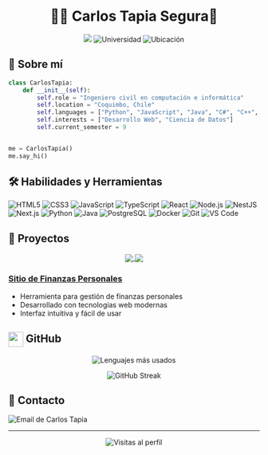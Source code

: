 <h1 align="center">👨‍💻 Carlos Tapia Segura🧉</h1>
<p align="center">
  <img src="https://img.shields.io/badge/Ing._Civil_Computación_e_Informática-4169E1?style=for-the-badge&logo=mortarboard&logoColor=white" />
  <img src="https://img.shields.io/badge/Universidad-Católica_del_Norte-FF6347?style=for-the-badge&logo=university&logoColor=white" alt="Universidad"/>
  <img src="https://img.shields.io/badge/Ubicación-Coquimbo,_Chile-20B2AA?style=for-the-badge&logo=map-pin&logoColor=white" alt="Ubicación"/>
</p>

## 🚀 Sobre mí
```python
class CarlosTapia:
    def __init__(self):
        self.role = "Ingeniero civil en computación e informática"
        self.location = "Coquimbo, Chile"
        self.languages = ["Python", "JavaScript", "Java", "C#", "C++", "TypeScript"]
        self.interests = ["Desarrollo Web", "Ciencia de Datos"]
        self.current_semester = 9


me = CarlosTapia()
me.say_hi()
```

## 🛠 Habilidades y Herramientas
![HTML5](https://img.shields.io/badge/HTML5-E34F26?style=flat&logo=html5&logoColor=white)
![CSS3](https://img.shields.io/badge/CSS3-1572B6?style=flat&logo=css3&logoColor=white)
![JavaScript](https://img.shields.io/badge/JavaScript-F7DF1E?style=flat&logo=javascript&logoColor=black)
![TypeScript](https://img.shields.io/badge/TypeScript-007ACC?style=flat&logo=typescript&logoColor=white)
![React](https://img.shields.io/badge/React-20232A?style=flat&logo=react&logoColor=61DAFB)
![Node.js](https://img.shields.io/badge/Node.js-43853D?style=flat&logo=node.js&logoColor=white)
![NestJS](https://img.shields.io/badge/NestJS-E0234E?style=flat&logo=nestjs&logoColor=white)
![Next.js](https://img.shields.io/badge/Next.js-000000?style=flat&logo=next.js&logoColor=white)
![Python](https://img.shields.io/badge/Python-3776AB?style=flat&logo=python&logoColor=white)
![Java](https://img.shields.io/badge/Java-007396?style=flat&logo=openjdk&logoColor=white)
![PostgreSQL](https://img.shields.io/badge/PostgreSQL-316192?style=flat&logo=postgresql&logoColor=white)
![Docker](https://img.shields.io/badge/Docker-2496ED?style=flat&logo=docker&logoColor=white)
![Git](https://img.shields.io/badge/Git-F05032?style=flat&logo=git&logoColor=white)
![VS Code](https://img.shields.io/badge/VS_Code-007ACC?style=flat&logo=visual-studio-code&logoColor=white)

## 🌟 Proyectos
<p align="center">
  <a href="https://github.com/C4RLONCHO/Finanzas-personal">
    <img align="center" src="https://github-readme-stats.vercel.app/api/pin/?username=C4RLONCHO&repo=Finanzas-personal&theme=material-palenight" />
  </a>
  <a href="https://github.com/space-dog0/taller-estructura">
    <img align="center" src="https://github-readme-stats.vercel.app/api/pin/?username=space-dog0&repo=taller-estructura&theme=material-palenight" />
  </a>
</p>

### [Sitio de Finanzas Personales](https://sitio-finanza-personal.netlify.app/)
- Herramienta para gestión de finanzas personales
- Desarrollado con tecnologías web modernas
- Interfaz intuitiva y fácil de usar

## <img src="https://github.com/fluidicon.png" width="30" height="30" style="vertical-align: middle;"> GitHub
<p align="center">
  <img src="https://github-readme-stats.vercel.app/api/top-langs/?username=C4RLONCHO&layout=compact&theme=material-palenight" alt="Lenguajes más usados"/>
</p>
<p align="center">
  <img src="https://github-readme-streak-stats.herokuapp.com/?user=C4RLONCHO&theme=material-palenight" alt="GitHub Streak"/>
</p>

## 📲 Contacto 
<p align="left">
  <a href="mailto:carlos.tapia.contacto@gmail.com" style="text-decoration: none;">
    <img src="https://img.shields.io/badge/carlos.tapia.contacto%40gmail.com-D14836?style=for-the-badge&logo=gmail&logoColor=white&labelColor=101010" alt="Email de Carlos Tapia"/>
  </a>
</p>

---
<p align="center">
  <img src="https://komarev.com/ghpvc/?username=C4RLONCHO&color=blueviolet&style=flat-square&label=Visitas+al+perfil" alt="Visitas al perfil"/>
</p>
